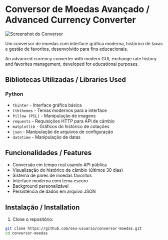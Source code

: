 # Conversor de Moedas Avançado / Advanced Currency Converter

![Screenshot do Conversor](Logo.png)

Um conversor de moedas com interface gráfica moderna, histórico de taxas e gestão de favoritos, desenvolvido para fins educacionais.

An advanced currency converter with modern GUI, exchange rate history and favorites management, developed for educational purposes.

##  Bibliotecas Utilizadas / Libraries Used

### Python
- `tkinter` - Interface gráfica básica
- `ttkthemes` - Temas modernos para a interface
- `Pillow (PIL)` - Manipulação de imagens
- `requests` - Requisições HTTP para API de câmbio
- `matplotlib` - Gráficos do histórico de cotações
- `json` - Manipulação de arquivos de configuração
- `datetime` - Manipulação de datas

##  Funcionalidades / Features

-  Conversão em tempo real usando API pública
-  Visualização do histórico de câmbio (últimos 30 dias)
-  Sistema de pares de moedas favoritos
-  Interface moderna com tema escuro
-  Background personalizável
-  Persistência de dados em arquivo JSON

##  Instalação / Installation

1. Clone o repositório:
```bash
git clone https://github.com/seu-usuario/conversor-moedas.git
cd conversor-moedas